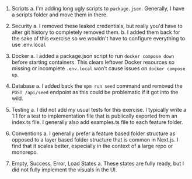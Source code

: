 1. Scripts
   a. I'm adding long ugly scripts to `package.json`. Generally, I have a scripts folder and move them in there.

2. Security
   a. I removed these leaked credentials, but really you'd have to alter git history to completely removed them.
   b. I added them back for the sake of this exercise so we wouldn't have to configure everything to use .env.local.

3. Docker
   a. I added a package.json script to run `docker compose down` before starting containers. This clears leftover Docker resources so missing or incomplete `.env.local` won’t cause issues on `docker compose up`.

4. Database
   a. I added back the `npm run seed` command and removed the `POST /api/seed` endpoint as this could be problematic if it got into the wild.

5. Testing
   a. I did not add my usual tests for this exercise. I typically write a 1:1 for a test to implementation file that is publically exported from an index.ts file. I generally also add examples.ts file to each feature folder.

6. Conventions
   a. I generally prefer a feature based folder structure as opposed to a layer based folder structure that is common in Next.js. I find that it scales better, especially in the context of a large repo or monorepo.

7. Empty, Success, Error, Load States
   a. These states are fully ready, but I did not fully implement the visuals in the UI.
